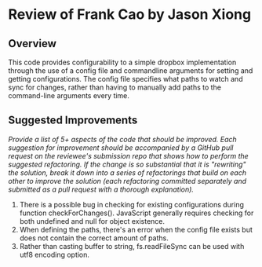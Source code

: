 # Review of Frank Cao by Jason Xiong

## Overview

This code provides configurability to a simple dropbox implementation through the use of a config file and commandline arguments for setting and getting configurations. The config file specifies what paths to watch and sync for changes, rather than having to manually add paths to the command-line arguments every time.


## Suggested Improvements

*Provide a list of 5+ aspects of the code that should be improved. Each suggestion for improvement should be accompanied by a GitHub pull request on the reviewee's submission repo that shows how to perform the suggested refactoring. If the change is so substantial that it is "rewriting" the solution, break it down into a series of refactorings that build on each other to improve the solution (each refactoring committed separately and submitted as a pull request with a thorough explanation).*

1. There is a possible bug in checking for existing configurations during function checkForChanges(). JavaScript generally requires checking for both undefined and null for object existence.
2. When defining the paths, there's an error when the config file exists but does not contain the correct amount of paths.
3. Rather than casting buffer to string, fs.readFileSync can be used with utf8 encoding option.